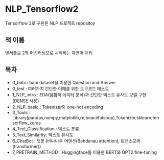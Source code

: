 # NLP_Tensorflow2
Tensorflow 2로 구현된 NLP 프로젝트 repositoy


## 책 이름
텐서플로 2와 머신러닝으로 시작하는 자연어 처리


## 목차
- 0_babi : babi dataset을 이용한 Question and Answer
- 0_test : 여러가지 간단한 이해를 위한 도구코드 테스트
- 1_NLP_intro : EDA(탐험적 데이터 분석)과 간단한 텍스트 유사도 모델 구현(DENSE 사용)
- 2_NLP_basic : Tokenizer와 one-hot encoding 
- 3_Tools : Library(pandas,numpy,matplotlib,re,beautifulsoup),Tokenizer,sklearn,tensorflow_keras
- 4_Text_Classification : 텍스트 분류
- 5_Text_Similarity: 텍스트 유사도
- 6_ChatBot : 챗봇 (바나나우 어텐션(Bahdanau attention), 트랜스포머(transformer))
- 7_PRETRAIN_METHOD : Huggingface를 이용한 BERT와 GPT2 fine-tuning
